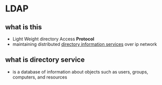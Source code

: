 # LDAP

## what is this

- Light Weight directory Access **Protocol**
- maintaining distributed [directory information services](#what-is-directory-service) over ip network

## what is directory service

- is a database of information about objects such as users, groups, computers, and resources
